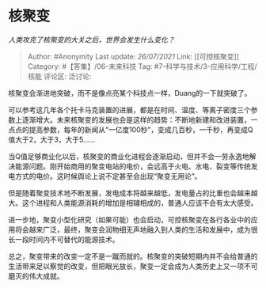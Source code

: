 # 核聚变
*人类攻克了核聚变的大关之后，世界会发生什么变化？*

> Author: #Anonymity
> Last update: *26/07/2021*
> Link: [[可控核聚变]]
> Category: #【答集】/06-未来科技
> Tag: #7-科学与技术/3-应用科学/工程/核能 
> 评论区:
> 泛讨论:

核聚变会渐进地突破，而不是像点亮某个科技点一样，Duang的一下就突破了。

可以参考这几年各个托卡马克装置的进展，都是在时间、温度、等离子密度三个参数上逐渐增大。未来核聚变的发展也会是这样的趋势：不断地新建和改进装置，一点点的提高参数，每年的新闻从“一亿度100秒”，变成几百秒，一千秒，再变成Q值大于2，大于3，大于5……

当Q值足够商业化以后，核聚变的商业化进程会逐渐启动，但并不会一劳永逸地解决能源问题。刚开始商用的聚变电站的电价，会远高于火电、水电、裂变等传统发电方式的电价。这时候舆论上说不定甚至会出现“聚变无用论”。

但是随着聚变技术地不断发展，发电成本将越来越低，发电量占的比重也会越来越大。这个进程和人类能源消耗的增加是相辅相成的，普通人应该不会有太大感受。

进一步地，聚变小型化研究（如果可能）也会启动，可控核聚变在各行各业中的应用将会越来广泛，最终，聚变会润物细无声地融入到人类的生活和发展中，成为很长一段时间内不可替代的能源技术。

总之，聚变带来的改变一定不是一蹴而就的。核聚变的突破短期内并不会给普通的生活带来足以察觉的改变，但把眼光放长，聚变一定会成为人类历史上又一项不可磨灭的伟大成就。
